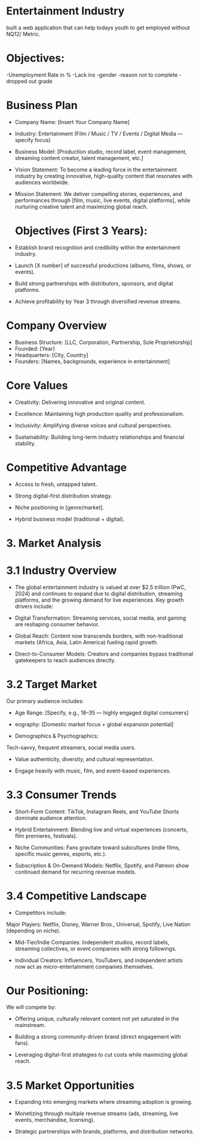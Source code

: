 # Entertainment Industry

built a web application that can help todays youth to get employed without NQ12/ Metric.

# Objectives:

-Unemployment Rate in %
-Lack ins 
-gender
-reason not to complete 
-dropped out grade

# Business Plan

- Company Name: [Insert Your Company Name]
- Industry: Entertainment (Film / Music / TV / Events / Digital Media — specify focus)
- Business Model: [Production studio, record label, event management, streaming content creator, talent management, etc.]
- Vision Statement: To become a leading force in the entertainment industry by creating innovative, high-quality content that resonates with audiences worldwide.
- Mission Statement: We deliver compelling stories, experiences, and performances through [film, music, live events, digital platforms], while nurturing creative talent and maximizing global reach.
  # Objectives (First 3 Years):

- Establish brand recognition and credibility within the entertainment industry.

- Launch [X number] of successful productions (albums, films, shows, or events).

- Build strong partnerships with distributors, sponsors, and digital platforms.

- Achieve profitability by Year 3 through diversified revenue streams.

# Company Overview

- Business Structure: [LLC, Corporation, Partnership, Sole Proprietorship]
- Founded: [Year]
- Headquarters: [City, Country]
- Founders: [Names, backgrounds, experience in entertainment]

# Core Values

- Creativity: Delivering innovative and original content.

- Excellence: Maintaining high production quality and professionalism.

- Inclusivity: Amplifying diverse voices and cultural perspectives.

- Sustainability: Building long-term industry relationships and financial stability.

# Competitive Advantage

- Access to fresh, untapped talent.

- Strong digital-first distribution strategy.

- Niche positioning in [genre/market].

- Hybrid business model (traditional + digital).


# 3. Market Analysis
# 3.1 Industry Overview

- The global entertainment industry is valued at over $2.5 trillion (PwC, 2024) and continues to expand due to digital distribution, streaming platforms, and the growing demand for live experiences. Key growth drivers include:

- Digital Transformation: Streaming services, social media, and gaming are reshaping consumer behavior.

- Global Reach: Content now transcends borders, with non-traditional markets (Africa, Asia, Latin America) fueling rapid growth.

- Direct-to-Consumer Models: Creators and companies bypass traditional gatekeepers to reach audiences directly.

# 3.2 Target Market

Our primary audience includes:

- Age Range: [Specify, e.g., 18–35 — highly engaged digital consumers]

- eography: [Domestic market focus + global expansion potential]

- Demographics & Psychographics:

Tech-savvy, frequent streamers, social media users.

- Value authenticity, diversity, and cultural representation.

- Engage heavily with music, film, and event-based experiences.

# 3.3 Consumer Trends

- Short-Form Content: TikTok, Instagram Reels, and YouTube Shorts dominate audience attention.

- Hybrid Entertainment: Blending live and virtual experiences (concerts, film premieres, festivals).

- Niche Communities: Fans gravitate toward subcultures (indie films, specific music genres, esports, etc.).

- Subscription & On-Demand Models: Netflix, Spotify, and Patreon show continued demand for recurring revenue models.

# 3.4 Competitive Landscape

- Competitors include:

Major Players: Netflix, Disney, Warner Bros., Universal, Spotify, Live Nation (depending on niche).

- Mid-Tier/Indie Companies: Independent studios, record labels, streaming collectives, or event companies with strong followings.

- Individual Creators: Influencers, YouTubers, and independent artists now act as micro-entertainment companies themselves.

# Our Positioning:
We will compete by:

- Offering unique, culturally relevant content not yet saturated in the mainstream.

- Building a strong community-driven brand (direct engagement with fans).

- Leveraging digital-first strategies to cut costs while maximizing global reach.

# 3.5 Market Opportunities

- Expanding into emerging markets where streaming adoption is growing.

- Monetizing through multiple revenue streams (ads, streaming, live events, merchandise, licensing).

- Strategic partnerships with brands, platforms, and distribution networks.
